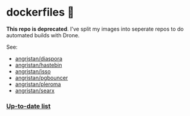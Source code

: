 # dockerfiles 🐋

**This repo is deprecated**. I've split my images into seperate repos to do automated builds with Drone.

See:

- [angristan/diaspora](https://github.com/angristan/docker-diaspora)
- [angristan/hastebin](https://github.com/angristan/docker-hastebin)
- [angristan/isso](https://github.com/angristan/docker-isso)
- [angristan/pgbouncer](https://github.com/angristan/docker-pgbouncer)
- [angristan/pleroma](https://github.com/angristan/docker-pleroma)
- [angristan/searx](https://github.com/angristan/docker-searx)

### [Up-to-date list](https://github.com/angristan?utf8=%E2%9C%93&tab=repositories&q=docker&type=&language=)
